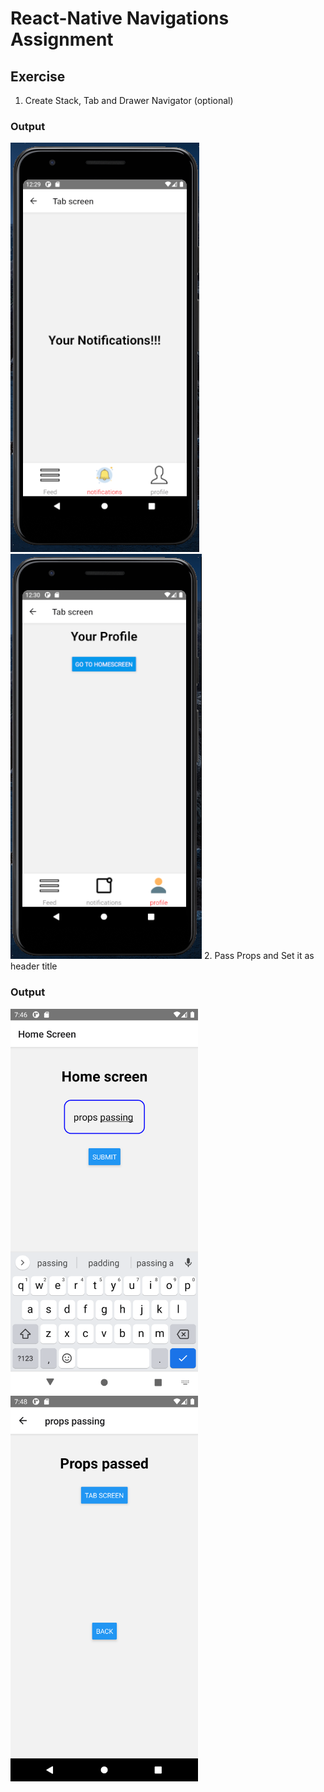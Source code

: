 # React-Native Navigations Assignment
## Exercise
1. Create Stack, Tab and Drawer Navigator (optional)
### Output
![tabscreen](./src/assets/tabscreen.png)
![profiletab](./src/assets/profiletab.png)
2. Pass Props and Set it as header title
### Output
<img width="300px" src="./src/assets/homescreen.png">    <img width="300px" src="./src/assets/gotoscreen.png"> 
